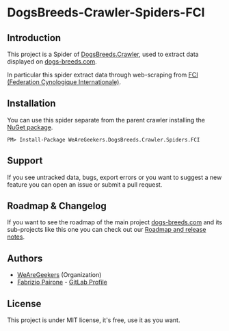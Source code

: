 # DogsBreeds-Crawler-Spiders-FCI

## Introduction

This project is a Spider of [DogsBreeds.Crawler](https://github.com/WeAreGeekers/DogsBreeds-Crawler), used to extract data displayed on [dogs-breeds.com](https://dogs-breeds-com).

In particular this spider extract data through web-scraping from [FCI (Federation Cynologique Internationale)](http://fci.be).


## Installation

You can use this spider separate from the parent crawler installing the [NuGet package](https://www.nuget.org/packages/WeAreGeekers.DogsBreeds.Crawler.Spiders.FCI/).

```
PM> Install-Package WeAreGeekers.DogsBreeds.Crawler.Spiders.FCI
```

## Support

If you see untracked data, bugs, export errors or you want to suggest a new feature you can open an issue or submit a pull request.


## Roadmap & Changelog

If you want to see the roadmap of the main project [dogs-breeds.com](https://dogs-breeds.com) and its sub-projects like this one you can check out our [Roadmap and release notes](https://doc.clickup.com/d/2dqhp-608/dogs-breeds-roadmap).


## Authors

- [WeAreGeekers](https://github.com/WeAreGeekers) (Organization)
- [Fabrizio Pairone](https://github.com/FabrizioPairone) - [GitLab Profile](https://gitlab.com/FabrizioPairone)


## License

This project is under MIT license, it's free, use it as you want.
